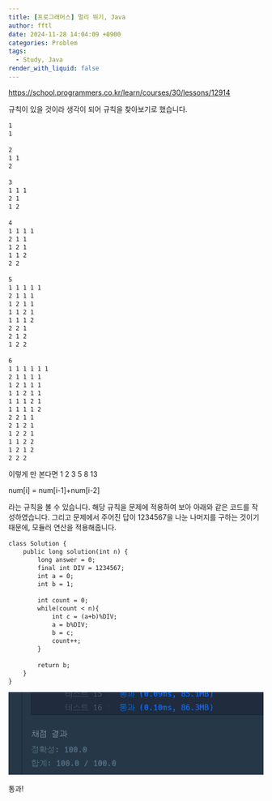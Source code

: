 ```yaml
---
title: [프로그래머스] 멀리 뛰기, Java
author: fftl
date: 2024-11-28 14:04:09 +0900
categories: Problem
tags:
  - Study, Java
render_with_liquid: false
---
```


https://school.programmers.co.kr/learn/courses/30/lessons/12914

규칙이 있을 것이라 생각이 되어 규칙을 찾아보기로 했습니다.

```
1
1

2
1 1
2

3
1 1 1
2 1
1 2

4
1 1 1 1
2 1 1
1 2 1
1 1 2
2 2

5
1 1 1 1 1
2 1 1 1
1 2 1 1
1 1 2 1
1 1 1 2
2 2 1
2 1 2
1 2 2

6
1 1 1 1 1 1
2 1 1 1 1
1 2 1 1 1
1 1 2 1 1
1 1 1 2 1
1 1 1 1 2
2 2 1 1
2 1 2 1
1 2 2 1
1 1 2 2
1 2 1 2
2 2 2
```

이렇게 만 본다면
1 2 3 5 8 13

num[i] = num[i-1]+num[i-2]

라는 규칙을 볼 수 있습니다. 해당 규칙을 문제에 적용하여 보아 아래와 같은 코드를 작성하였습니다. 그리고 문제에서 주어진 답이 1234567을 나눈 나머지를 구하는 것이기 때문에, 모듈러 연산을 적용해줍니다.

```jave
class Solution {
    public long solution(int n) {
        long answer = 0;
        final int DIV = 1234567;
        int a = 0;
        int b = 1;
        
        int count = 0;
        while(count < n){
            int c = (a+b)%DIV;
            a = b%DIV;
            b = c;
            count++;
        }
        
        return b;
    }
}
```

![Success img](/assets/img/post/Pasted%20image%2020241128104656.png)

통과!